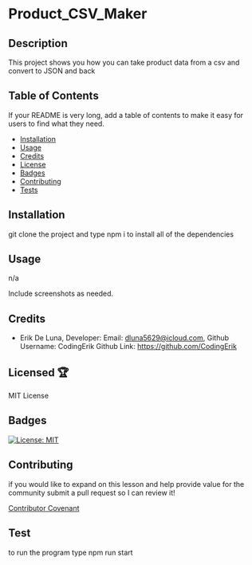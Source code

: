 

  # Product_CSV_Maker

  ## Description
  
  This project shows you how you can take product data from a csv and convert to JSON and back 
  
  
  ## Table of Contents 
  
  If your README is very long, add a table of contents to make it easy for users to find what they need.
  
  * [Installation](installation)
  * [Usage](usage)
  * [Credits](credits)
  * [License](license)
  * [Badges](badges)
  * [Contributing](contributing)
  * [Tests](tests)
  
  ## Installation
  
  git clone the project and type npm i to install all of the dependencies
  
  
  ## Usage
  
  n/a 
  
  Include screenshots as needed. 
  
  
  ## Credits
  
  * Erik De Luna, Developer: Email: [dluna5629@icloud.com](emailTo:dluna5629@icloud.com), Github Username: CodingErik Github Link:  https://github.com/CodingErik

  ## Licensed 🏆 
  
  MIT License 
  

  
  ## Badges
  
  [![License: MIT](https://img.shields.io/badge/License-MIT-yellow.svg)](https://opensource.org/licenses/MIT)
  
  
  ## Contributing 
  
  if you would like to expand on this lesson and help provide value for the community submit a pull request so I can review it!
  
  [Contributor Covenant](https://www.contributor-covenant.org/)
  
  ## Test
  
  to run the program type npm run start
  
  
